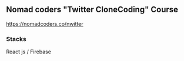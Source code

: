 ## Nomad coders "Twitter CloneCoding" Course

https://nomadcoders.co/nwitter

### Stacks
React js / Firebase
